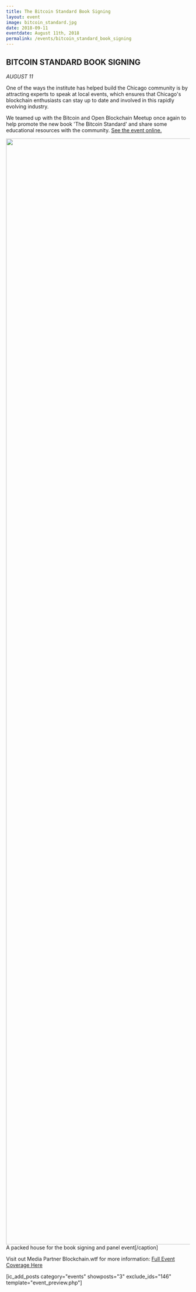```yaml
---
title: The Bitcoin Standard Book Signing
layout: event
image: bitcoin_standard.jpg
date: 2018-09-11
eventdate: August 11th, 2018
permalink: /events/bitcoin_standard_book_signing
---
```


<h2>BITCOIN STANDARD BOOK SIGNING</h2>
<em>AUGUST 11</em>

One of the ways the institute has helped build the Chicago community is by attracting experts to speak at local events, which ensures that Chicago's blockchain enthusiasts can stay up to date and involved in this rapidly evolving industry.

We teamed up with the Bitcoin and Open Blockchain Meetup once again to help promote the new book 'The Bitcoin Standard' and share some educational resources with the community. <a href="https://theblockchaininstitute.org/wp-content/uploads/2018/08/253210845">See the event online.</a>

<img src="https://theblockchaininstitute.org/wp-content/uploads/2018/10/IMG_6403-2.jpg" alt="" width="4032" height="3024" /> A packed house for the book signing and panel event[/caption]

Visit out Media Partner Blockchain.wtf for more information: <a href="https://theblockchaininstitute.org/wp-content/uploads/2018/08/bitcoin-pizza-day-celebrated-by-chicago-community">Full Event Coverage Here</a>

[ic_add_posts category="events" showposts="3" exclude_ids="146" template="event_preview.php"]
